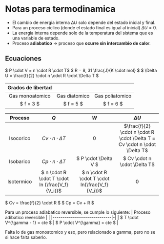 # Notas para termodinamica

* El cambio de energia interna $\Delta U$ solo depende del estado inicial y final.
* Para un proceso ciclico (donde el estado final es igual al inicial) $\Delta U = 0$.
* La energia interna depende solo de la temperatura del sistema que es una variable de estado.
* Proceso **adiabatico** $\longrightarrow$ proceso que **ocurre sin intercambio de calo**r.

## Ecuaciones

$ P \cdot V = n \cdot R \cdot T$
$ R = 8, 31 \frac{J}{K \cdot mol} $
$ \Delta U = \frac{f}{2} \cdot n \cdot R \cdot \Delta T $

| Grados de libertad |               |                 |
|:------------------:|:-------------:|:---------------:|
| Gas monoatomico    | Gas diatomico | Gas poliatomico |
| $ f = 3 $          | $ f = 5 $     | $ f = 6 $       |

|   Proceso   |              $Q$              | $W$ |                                     $\Delta U$                                    |
|:-----------:|:---------------------------:|:-:|:------------------------------------------------------------------------:|
|  Isocorico  | $Cv \cdot n \cdot \Delta T$ | $0$ | $\frac{f}{2} \cdot n \cdot R \cdot \Delta T = Cv \cdot n \cdot \Delta T$ |
|  Isobarico  | $Cp \cdot n \cdot \Delta T$ | $ P \cdot \Delta V $ | $ Cv \cdot n \cdot \Delta T$
| Isotermico | $ n \cdot R \cdot T \cdot ln (\frac{V_f}{V_i})$ | $ n \cdot R \cdot T \cdot ln(\frac{V_f}{V_i})$| $0$ |

$ Cv = \frac{f}{2} \cdot R $
$ Cp = Cv + R $

Para un proceso adiabatico reversible, se cumple lo siguiente:
| Proceso adibatico reversible | |
|------------------------------|-|
| $ T \cdot V^{\gamma - 1} = cte $ | $ P \cdot V^{\gamma} = cte $ |

Falta lo de gas monoatomico y eso, pero relacionado a gamma, pero no se si hace falta saberlo.
